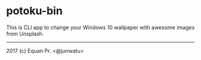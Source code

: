 # potoku-bin

This is CLI app to change your Windows 10 wallpaper with awesome images from Unsplash.

---

2017 (c) Equan Pr. <@junwatu>

